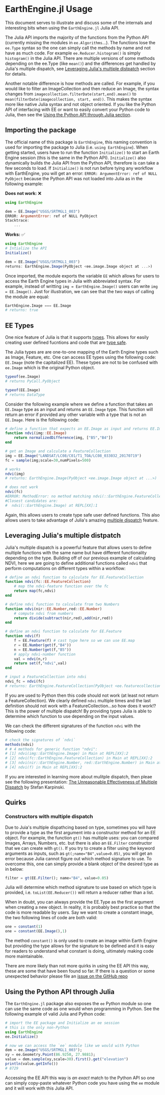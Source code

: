 # EarthEngine.jl Usage

This document serves to illustrate and discuss some of the internals and interesting bits when using the `EarthEngine.jl` Julia API. 

The Julia API imports the majority of the functions from the Python API (currently missing the modules in `ee.Algorithms`...). The functions lose the `ee.Type` syntax so the one can simply call the methods by name and not have as much code. For example `ee.Reducer.histogram()` is simply `histogram()` in the Julia API. There are multiple versions of some methods depending on the ee.Type (like `mean()`) and the differences get handled by Julia's multiple dispatch, see [Leveraging Julia's multiple distpatch](#Leveraging-Julia's-multiple-distpatch) section for details.

Another notable difference is how methods are called. For example, if you would like to filter an ImageCollection and then reduce an Image, the syntax changes from `imagecollection.filterDate(start,end).mean()` to `mean(filterDate(imagecollection, start, end))`. This makes the syntax more like native Julia syntax and not object oriented. If you like the Python API of interfacing with EE or want to easily convert your Python code to Julia, then see the [Using the Python API through Julia section](#Using-the-Python-API-through-Julia).

## Importing the package

The official name of this package is `EarthEngine`, this naming convention is used for importing the package to Julia (i.e. `using EarthEngine`). When getting started, users have to run the function `Initialize()` to start an Earth Engine session (this is the same in the Python API). `Initialize()` also dynamically builds the Julia API from the Python API, therefore is can take a few seconds to load. If `Initialize()` is not run before tying any workflow with EarthEngine, you will get an error: `ERROR: ArgumentError: ref of NULL PyObject` because the Python API was not loaded into Julia as in the following example:

**Does not work:** ❌
```julia
using EarthEngine

dem = EE.Image("USGS/SRTMGL1_003")
ERROR: ArgumentError: ref of NULL PyObject
Stacktrace:
    ...
```

**Works:** ✅
```julia
using EarthEngine
# Intialize the API
Initialize()

dem = EE.Image("USGS/SRTMGL1_003")
returns: EarthEngine.Image(PyObject <ee.image.Image object at ...>)
```

Once imported, the module exports the variable `EE` which allows for users to access the Earth Engine types in Julia with abbreviated syntax. For example, instead of writting `img = EarthEngine.Image()` users can write `img = EE.Image()`. Just for illustration, we can see that the two ways of calling the module are equal:

```julia
EarthEngine.Image === EE.Image
# returns: true
```

## EE Types

One nice feature of  Julia is that it supports [types](https://docs.julialang.org/en/v1/manual/types/). This allows for easily creating user defined fucntions and code that are [type safe](https://en.wikipedia.org/wiki/Type_safety). 

The Julia types are are one-to-one mapping of the Earth Engine types such as Image, Feature, etc. One can access EE types using the following code: `EE.Image` (note the capitalized EE). These types are not to be confused with `ee.Image` which is the original Python object.

```julia
typeof(ee.Image)
# returns PyCall.PyObject

typeof(EE.Image)
# returns DataType
```

Consider the following example where we define a function that takes an `EE.Image` type as an input and returns an `EE.Image` type. This function will return an error if provided any other variable with a type that is not an `EE.Image`. Here is the following code:

```julia
# define a function that expects an EE.Image as input and returns EE.Image
function ndvi(img::EE.Image)
    return normalizedDifference(img, ["B5","B4"])
end

# get an Image and calculate a FeatureCollection
img = EE.Image("LANDSAT/LC08/C01/T1_TOA/LC08_033032_20170719")
fc = sample(img;scale=30,numPixels=500)

# works
ndvi(img)
# returns: EarthEngine.Image(PyObject <ee.image.Image object at ...>)

# does not work
ndvi(fc)
#ERROR: MethodError: no method matching ndvi(::EarthEngine.FeatureCollection)
#Closest candidates are:
#  ndvi(::EarthEngine.Image) at REPL[XX]:1
```

Again, this allows users to create type safe user defined functions. This also allows users to take advantage of Julia's amazing [multiple dispatch](https://en.wikipedia.org/wiki/Multiple_dispatch) feature.

## Leveraging Julia's multiple distpatch

Julia's multiple dispatch is a powerful feature that allows users to define multiple functions with the same name but have different functionality depending on the type. Building off of our previous example of calculating NDVI, here we are going to define additional functions called `ndvi` that perform computations on different types within a workflow:

```julia
# define an ndvi function to calculate for EE.FeatureCollection
function ndvi(fc::EE.FeatureCollection)
    # map the ndvi-feature function over the fc
    return map(fc,ndvi)
end

# define ndvi function to calculate from two Numbers
function ndvi(nir::EE.Number,red::EE.Number)
    # compute ndvi from numbers
    return divide(subtract(nir,red),add(nir,red))
end

# define an ndvi function to calculate for EE.Feature
function ndvi(f)
    f = EE.Feature(f) # cast type here so we can use EE.map
    r = EE.Number(get(f,"B4"))
    n = EE.Number(get(f,"B5"))
    # apply ndvi-number function
    val = ndvi(n,r)
    return set(f,"ndvi",val)
end

# input a FeatureCollection into ndvi
ndvi_fc = ndvi(fc)
# returns: EarthEngine.FeatureCollection(PyObject <ee.featurecollection.FeatureCollection object at ...>)
```

If you are used to Python then this code should not work (at least not return a FeatureCollection). We clearly defined `ndvi` multiple times and the last definition should not work with a FeatureCollection...so how does it work!? This is the power of multiple dispatch! By providing types Julia is able to determine which function to use depending on the input values.

We can check the different signatures of the function `ndvi` with the following code:

```julia
# check the signatures of `ndvi`
methods(ndvi)
# # 4 methods for generic function "ndvi":
# [1] ndvi(img::EarthEngine.Image) in Main at REPL[XX]:2
# [2] ndvi(fc::EarthEngine.FeatureCollection) in Main at REPL[XX]:2
# [3] ndvi(nir::EarthEngine.Number, red::EarthEngine.Number) in Main at REPL[XX]:2
# [4] ndvi(f) in Main at REPL[XX]:2
```

If you are interested in learning more about mulitple dispatch, then pleae see the following presentation: [The Unreasonable Effectiveness of Multiple Dispatch](https://www.youtube.com/watch?v=kc9HwsxE1OY) by Stefan Karpinski.

## Quirks

### Constructors with multiple dispatch

Due to Juia's multiple dispathcing based on type, sometimes you will have to provide a type as the first argument into a constructor method for an EE object. For example, the function `gt()` has multiple uses: you can compared Images, Arrays, Numbers, etc. but there is also an `EE.Filter` constructor that we can create with `gt()`. If you try to create a filter using the keyword arguments as inputs, such as `gt(;name="B4",value=0.05)`, you will get an error because Julia cannot figure out which method signature to use. To overcome this, one can simply provide a blank object of the desired type as in below:

```julia
filter = gt(EE.Filter(); name="B4", value=0.05)
```

Julia will determine which method signature to use based on which type is provided, i.e. `toList(EE.Reducer())` will return a reducer rather than a list.

When in doubt, you can always provide the EE.Type as the first argument when creating a new object. In reality, it is probably best practice so that the code is more readable by users. Say we want to create a constant image, the two following lines of code are both valid:

```julia
one = constant(1)
one = constant(EE.Image(),1)
```

The method `constant()` is only used to create an image within Earth Engine but providing the type allows for the signature to be defined and it is easy for readers to understand what constant is doing, ultimately making code more maintainable. 


There are more likely than not more quirks in using the EE API this way, these are some that have been found so far. If there is a question or some unexpected behavior please file an [issue on the GitHub repo](https://github.com/KMarkert/EarthEngine.jl/issues)


## Using the Python API through Julia

The `EarthEngine.jl` package also exposes the `ee` Python module so one can use the same code as one would when programming in Python. See the following example of valid Julia and Python code:

```julia
# import the EE package and Initialize an ee session
# this is the only non-Python
using EarthEngine
ee.Initialize()

# now we can access the `ee` module like we would with Python
dem = ee.Image("USGS/SRTMGL1_003");
xy = ee.Geometry.Point(86.9250, 27.9881);
value = dem.sample(xy,scale=30).first().get("elevation")
println(value.getInfo())
# 8729 
```

Accessing the EE API this way is *an exact* match to the Python API so one can simply copy-paste whatever Python code you have using the `ee` module and it will work with this Julia API.
